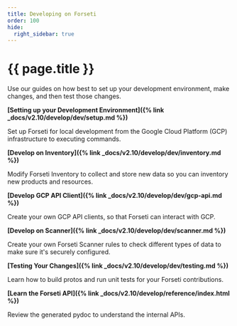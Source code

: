 ```yaml
---
title: Developing on Forseti
order: 100
hide:
  right_sidebar: true
---
```


# {{ page.title }}

Use our guides on how best to set up your development environment, make changes,
and then test those changes.

**[Setting up your Development Environment]({% link _docs/v2.10/develop/dev/setup.md %})**

Set up Forseti for local development from the Google Cloud Platform (GCP)
infrastructure to executing commands.

**[Develop on Inventory]({% link _docs/v2.10/develop/dev/inventory.md %})**

Modify Forseti Inventory to collect and store new data so you can inventory
new products and resources.

**[Develop GCP API Client]({% link _docs/v2.10/develop/dev/gcp-api.md %})**

Create your own GCP API clients, so that Forseti can interact with GCP.

**[Develop on Scanner]({% link _docs/v2.10/develop/dev/scanner.md %})**

Create your own Forseti Scanner rules to check different types of data to
make sure it's securely configured.

**[Testing Your Changes]({% link _docs/v2.10/develop/dev/testing.md %})**

Learn how to build protos and run unit tests for your Forseti contributions.

**[Learn the Forseti API]({% link _docs/v2.10/develop/reference/index.html %})**

Review the generated pydoc to understand the internal APIs.
